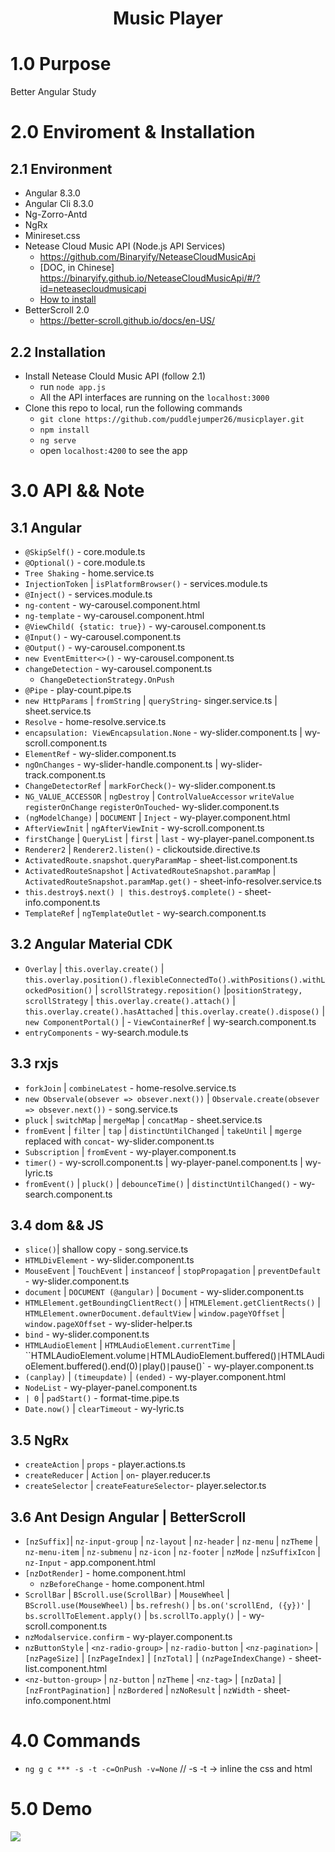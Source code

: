 <h1 align="center">Music Player</h1>

# 1.0 Purpose 
Better Angular Study

# 2.0 Enviroment & Installation
## 2.1 Environment
- Angular 8.3.0
- Angular Cli 8.3.0
- Ng-Zorro-Antd
- NgRx
- Minireset.css
- Netease Cloud Music API (Node.js API Services)
  - https://github.com/Binaryify/NeteaseCloudMusicApi
  - [DOC, in Chinese] https://binaryify.github.io/NeteaseCloudMusicApi/#/?id=neteasecloudmusicapi
  - [How to install](https://github.com/puddlejumper26/musicplayer/issues/1)
- BetterScroll 2.0
  - https://better-scroll.github.io/docs/en-US/ 

## 2.2 Installation
- Install Netease Clould Music API (follow 2.1)
  - run `node app.js`
  - All the API interfaces are running on the `localhost:3000` 
- Clone this repo to local, run the following commands
  - `git clone https://github.com/puddlejumper26/musicplayer.git` 
  - `npm install`
  - `ng serve`
  - open `localhost:4200` to see the app

# 3.0 API && Note
## 3.1 Angular
- `@SkipSelf()` - core.module.ts
- `@Optional()` - core.module.ts
- `Tree Shaking` - home.service.ts
- `InjectionToken` | `isPlatformBrowser()` - services.module.ts
- `@Inject()` - services.module.ts
- `ng-content` - wy-carousel.component.html
- `ng-template` - wy-carousel.component.html
- `@ViewChild( {static: true})` - wy-carousel.component.ts 
- `@Input()` - wy-carousel.component.ts
- `@Output()` - wy-carousel.component.ts
- `new EventEmitter<>()` - wy-carousel.component.ts
- `changeDetection` - wy-carousel.component.ts
  - `ChangeDetectionStrategy.OnPush`
- `@Pipe` - play-count.pipe.ts
- `new HttpParams` | `fromString` | `queryString`- singer.service.ts | sheet.service.ts
- `Resolve` - home-resolve.service.ts
- `encapsulation: ViewEncapsulation.None` - wy-slider.component.ts | wy-scroll.component.ts
- `ElementRef` - wy-slider.component.ts 
- `ngOnChanges` - wy-slider-handle.component.ts | wy-slider-track.component.ts
- `ChangeDetectorRef` | `markForCheck()`- wy-slider.component.ts
- `NG_VALUE_ACCESSOR` | `ngDestroy` | `ControlValueAccessor` `writeValue` `registerOnChange` `registerOnTouched`- wy-slider.component.ts
- `(ngModelChange)` | `DOCUMENT` | `Inject` - wy-player.component.html
- `AfterViewInit` | `ngAfterViewInit` - wy-scroll.component.ts
- `firstChange` | `QueryList` | `first` | `last` - wy-player-panel.component.ts
- `Renderer2` | `Renderer2.listen()` - clickoutside.directive.ts
- `ActivatedRoute.snapshot.queryParamMap` - sheet-list.component.ts
- `ActivatedRouteSnapshot` | `ActivatedRouteSnapshot.paramMap` | `ActivatedRouteSnapshot.paramMap.get()` - sheet-info-resolver.service.ts
- `this.destroy$.next() | this.destroy$.complete()` - sheet-info.component.ts
- `TemplateRef` | `ngTemplateOutlet` - wy-search.component.ts

## 3.2 Angular Material CDK
- `Overlay` | `this.overlay.create()` | `this.overlay.position().flexibleConnectedTo().withPositions().withLockedPosition()` | `scrollStrategy.reposition()` |`positionStrategy, scrollStrategy` | `this.overlay.create().attach()` | `this.overlay.create().hasAttached` | `this.overlay.create().dispose()` | `new ComponentPortal()` | - `ViewContainerRef` | wy-search.component.ts
- `entryComponents` - wy-search.module.ts

## 3.3 rxjs
- `forkJoin` | `combineLatest` - home-resolve.service.ts
- `new Observale(obsever => obsever.next())` | `Observale.create(obsever => obsever.next())` - song.service.ts
- `pluck` | `switchMap` | `mergeMap` | `concatMap` - sheet.service.ts
- `fromEvent` | `filter` | `tap` | `distinctUntilChanged` | `takeUntil` | `mgerge` replaced with `concat`- wy-slider.component.ts
- `Subscription` | `fromEvent` - wy-player.component.ts
- `timer()` - wy-scroll.component.ts | wy-player-panel.component.ts | wy-lyric.ts
- `fromEvent()` | `pluck()` | `debounceTime()` | `distinctUntilChanged()` - wy-search.component.ts 

## 3.4 dom && JS
- `slice()`| shallow copy - song.service.ts 
- `HTMLDivElement` - wy-slider.component.ts
- `MouseEvent` | `TouchEvent` | `instanceof` | `stopPropagation` | `preventDefault` - wy-slider.component.ts
- `document` | `DOCUMENT (@angular)` | `Document` - wy-slider.component.ts
- `HTMLElement.getBoundingClientRect()` | `HTMLElement.getClientRects()` | `HTMLElement.ownerDocument.defaultView` | `window.pageYOffset` | `window.pageXOffset` - wy-slider-helper.ts
- `bind` - wy-slider.component.ts
- `HTMLAudioElement` | `HTMLAudioElement.currentTime` | ``HTMLAudioElement.volume` | `HTMLAudioElement.buffered()` | `HTMLAudioElement.buffered().end(0)` | `play()` | `pause()` - wy-player.component.ts
- `(canplay)` | `(timeupdate)` | `(ended)` - wy-player.component.html
- `NodeList` - wy-player-panel.component.ts
- `| 0` | `padStart()` - format-time.pipe.ts
- `Date.now()` | `clearTimeout` - wy-lyric.ts

## 3.5 NgRx
- `createAction` | `props` - player.actions.ts
- `createReducer` | `Action` | `on`- player.reducer.ts
- `createSelector` | `createFeatureSelector`- player.selector.ts

## 3.6 Ant Design Angular | BetterScroll
- `[nzSuffix]`| `nz-input-group` | `nz-layout` | `nz-header` | `nz-menu` | `nzTheme` | `nz-menu-item` | `nz-submenu` | `nz-icon` | `nz-footer` | `nzMode` | `nzSuffixIcon` | `nz-Input` - app.component.html
- `[nzDotRender]` - home.component.html
  - `nzBeforeChange` - home.component.html 
- `ScrollBar` | `BScroll.use(ScrollBar)` | `MouseWheel` | `BScroll.use(MouseWheel)` | `bs.refresh()` | `bs.on('scrollEnd, ({y})'` | `bs.scrollToElement.apply()` | `bs.scrollTo.apply()` | - wy-scroll.component.ts
- `nzModalservice.confirm` - wy-player.component.ts
- `nzButtonStyle` | `<nz-radio-group>` | `nz-radio-button` | `<nz-pagination>` | `[nzPageSize]` | `[nzPageIndex]` | `[nzTotal]` | `(nzPageIndexChange)` - sheet-list.component.html
- `<nz-button-group>` | `nz-button` | `nzTheme` | `<nz-tag>` | `[nzData]` | `[nzFrontPagination]` | `nzBordered` | `nzNoResult` | `nzWidth` - sheet-info.component.html 

# 4.0 Commands
- `ng g c *** -s -t -c=OnPush -v=None` // -s -t -> inline the css and html

# 5.0 Demo
![](https://user-images.githubusercontent.com/80747582/124521982-cbbdc300-ddf1-11eb-94ce-2053cd32376a.png)
